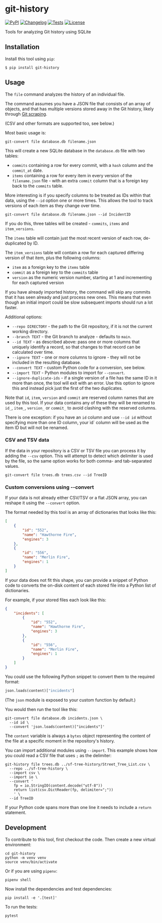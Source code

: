 # git-history

[![PyPI](https://img.shields.io/pypi/v/git-history.svg)](https://pypi.org/project/git-history/)
[![Changelog](https://img.shields.io/github/v/release/simonw/git-history?include_prereleases&label=changelog)](https://github.com/simonw/git-history/releases)
[![Tests](https://github.com/simonw/git-history/workflows/Test/badge.svg)](https://github.com/simonw/git-history/actions?query=workflow%3ATest)
[![License](https://img.shields.io/badge/license-Apache%202.0-blue.svg)](https://github.com/simonw/git-history/blob/master/LICENSE)

Tools for analyzing Git history using SQLite

## Installation

Install this tool using `pip`:

    $ pip install git-history

## Usage

The `file` command analyzes the history of an individual file.

The command assumes you have a JSON file that consists of an array of objects, and that has multiple versions stored away in the Git history, likely through [Git scraping](https://simonwillison.net/2020/Oct/9/git-scraping/).

(CSV and other formats are supported too, see below.)

Most basic usage is:

    git-convert file database.db filename.json

This will create a new SQLite database in the `database.db` file with two tables:

- `commits` containing a row for every commit, with a `hash` column and the `commit_at` date.
- `items` containing a row for every item in every version of the `filename.json` file - with an extra `commit` column that is a foreign key back to the `commits` table.

More interesting is if you specify columns to be treated as IDs within that data, using the `--id` option one or more times. This allows the tool to track versions of each item as they change over time.

    git-convert file database.db filename.json --id IncidentID

If you do this, three tables will be created - `commits`, `items` and `item_versions`.

The `items` table will contain just the most recent version of each row, de-duplicated by ID.

The `item_versions` table will contain a row for each captured differing version of that item, plus the following columns:

- `item` as a foreign key to the `items` table
- `commit` as a foreign key to the `commits` table
- `version` as the numeric version number, starting at 1 and incrementing for each captured version

If you have already imported history, the command will skip any commits that it has seen already and just process new ones. This means that even though an initial import could be slow subsequent imports should run a lot faster.

Additional options:

- `--repo DIRECTORY` - the path to the Git repository, if it is not the current working directory.
- `--branch TEXT` - the Git branch to analyze - defaults to `main`.
- `--id TEXT` - as described above: pass one or more columns that uniquely identify a record, so that changes to that record can be calculated over time.
- `--ignore TEXT` - one or more columns to ignore - they will not be included in the resulting database.
- `--convert TEXT` - custom Python code for a conversion, see below.
- `--import TEXT` - Python modules to import for `--convert`.
- `--ignore-duplicate-ids` - if a single version of a file has the same ID in it more than once, the tool will exit with an error. Use this option to ignore this and instead pick just the first of the two duplicates.

Note that `id`, `item`, `version` and `commit` are reserved column names that are used by this tool. If your data contains any of these they will be renamed to `id_`, `item_`, `version_` or `commit_` to avoid clashing with the reserved columns.

There is one exception: if you have an `id` column and use `--id id` without specifying more than one ID column, your ìd` column will be used as the item ID but will not be renamed.

### CSV and TSV data

If the data in your repository is a CSV or TSV file you can process it by adding the `--csv` option. This will attempt to detect which delimiter is used by the file, so the same option works for both comma- and tab-separated values.

    git-convert file trees.db trees.csv --id TreeID

### Custom conversions using --convert

If your data is not already either CSV/TSV or a flat JSON array, you can reshape it using the `--convert` option.

The format needed by this tool is an array of dictionaries that looks like this:

```json
[
    {
        "id": "552",
        "name": "Hawthorne Fire",
        "engines": 3
    },
    {
        "id": "556",
        "name": "Merlin Fire",
        "engines": 1
    }
]
```

If your data does not fit this shape, you can provide a snippet of Python code to converts the on-disk content of each stored file into a Python list of dictionaries.

For example, if your stored files each look like this:

```json
{
    "incidents": [
        {
            "id": "552",
            "name": "Hawthorne Fire",
            "engines": 3
        },
        {
            "id": "556",
            "name": "Merlin Fire",
            "engines": 1
        }
    ]
}
```
You could use the following Python snippet to convert them to the required format:

```python
json.loads(content)["incidents"]
```
(The `json` module is exposed to your custom function by default.)

You would then run the tool like this:

    git-convert file database.db incidents.json \
      --id id \
      --convert 'json.loads(content)["incidents"]'

The `content` variable is always a `bytes` object representing the content of the file at a specific moment in the repository's history.

You can import additional modules using `--import`. This example shows how you could read a CSV file that uses `;` as the delimiter:

    git-history file trees.db ../sf-tree-history/Street_Tree_List.csv \
      --repo ../sf-tree-history \
      --import csv \
      --import io \
      --convert '
        fp = io.StringIO(content.decode("utf-8"))
        return list(csv.DictReader(fp, delimiter=";"))
        ' \
      --id TreeID

If your Python code spans more than one line it needs to include a `return` statement.

## Development

To contribute to this tool, first checkout the code. Then create a new virtual environment:

    cd git-history
    python -m venv venv
    source venv/bin/activate

Or if you are using `pipenv`:

    pipenv shell

Now install the dependencies and test dependencies:

    pip install -e '.[test]'

To run the tests:

    pytest
